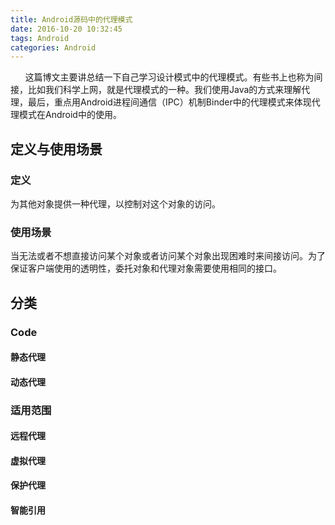 ```yaml
---
title: Android源码中的代理模式
date: 2016-10-20 10:32:45
tags: Android
categories: Android
---
```

&nbsp;&nbsp;&nbsp;&nbsp;&nbsp;&nbsp;这篇博文主要讲总结一下自己学习设计模式中的代理模式。有些书上也称为间接，比如我们科学上网，就是代理模式的一种。我们使用Java的方式来理解代理，最后，重点用Android进程间通信（IPC）机制Binder中的代理模式来体现代理模式在Android中的使用。<!--more-->
## 定义与使用场景
### 定义 
为其他对象提供一种代理，以控制对这个对象的访问。

### 使用场景
当无法或者不想直接访问某个对象或者访问某个对象出现困难时来间接访问。为了保证客户端使用的透明性，委托对象和代理对象需要使用相同的接口。

## 分类
### Code
#### 静态代理

#### 动态代理

###  适用范围
#### 远程代理
#### 虚拟代理
#### 保护代理
#### 智能引用
